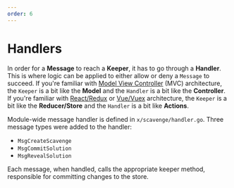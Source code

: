 ```yaml
---
order: 6
---
```


# Handlers

In order for a **Message** to reach a **Keeper**, it has to go through a **Handler**. This is where logic can be applied to either allow or deny a `Message` to succeed. If you're familiar with [Model View Controller](https://en.wikipedia.org/wiki/Model%E2%80%93view%E2%80%93controller) (MVC) architecture, the `Keeper` is a bit like the **Model** and the `Handler` is a bit like the **Controller**. If you're familiar with [React/Redux](<https://en.wikipedia.org/wiki/React_(web_framework)>) or [Vue/Vuex](https://en.wikipedia.org/wiki/Vue.js) architecture, the `Keeper` is a bit like the **Reducer/Store** and the `Handler` is a bit like **Actions**.

Module-wide message handler is defined in `x/scavenge/handler.go`. Three message types were added to the handler:

* `MsgCreateScavenge`
* `MsgCommitSolution`
* `MsgRevealSolution`

Each message, when handled, calls the appropriate keeper method, responsible for committing changes to the store.